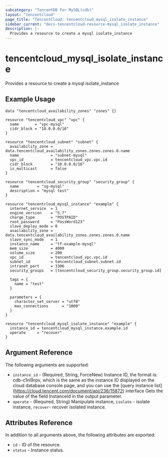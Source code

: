 ```yaml
---
subcategory: "TencentDB for MySQL(cdb)"
layout: "tencentcloud"
page_title: "TencentCloud: tencentcloud_mysql_isolate_instance"
sidebar_current: "docs-tencentcloud-resource-mysql_isolate_instance"
description: |-
  Provides a resource to create a mysql isolate_instance
---
```


# tencentcloud_mysql_isolate_instance

Provides a resource to create a mysql isolate_instance

## Example Usage

```hcl
data "tencentcloud_availability_zones" "zones" {}

resource "tencentcloud_vpc" "vpc" {
  name       = "vpc-mysql"
  cidr_block = "10.0.0.0/16"
}

resource "tencentcloud_subnet" "subnet" {
  availability_zone = data.tencentcloud_availability_zones.zones.zones.0.name
  name              = "subnet-mysql"
  vpc_id            = tencentcloud_vpc.vpc.id
  cidr_block        = "10.0.0.0/16"
  is_multicast      = false
}

resource "tencentcloud_security_group" "security_group" {
  name        = "sg-mysql"
  description = "mysql test"
}

resource "tencentcloud_mysql_instance" "example" {
  internet_service  = 1
  engine_version    = "5.7"
  charge_type       = "POSTPAID"
  root_password     = "PassWord123"
  slave_deploy_mode = 0
  availability_zone = data.tencentcloud_availability_zones.zones.zones.0.name
  slave_sync_mode   = 1
  instance_name     = "tf-example-mysql"
  mem_size          = 4000
  volume_size       = 200
  vpc_id            = tencentcloud_vpc.vpc.id
  subnet_id         = tencentcloud_subnet.subnet.id
  intranet_port     = 3306
  security_groups   = [tencentcloud_security_group.security_group.id]

  tags = {
    name = "test"
  }

  parameters = {
    character_set_server = "utf8"
    max_connections      = "1000"
  }
}

resource "tencentcloud_mysql_isolate_instance" "example" {
  instance_id = tencentcloud_mysql_instance.example.id
  operate     = "recover"
}
```

## Argument Reference

The following arguments are supported:

* `instance_id` - (Required, String, ForceNew) Instance ID, the format is: cdb-c1nl9rpv, which is the same as the instance ID displayed on the cloud database console page, and you can use the [query instance list] (https://cloud.tencent.com/document/api/236/15872) interface Gets the value of the field InstanceId in the output parameter.
* `operate` - (Required, String) Manipulate instance, `isolate` - isolate instance, `recover`- recover isolated instance.

## Attributes Reference

In addition to all arguments above, the following attributes are exported:

* `id` - ID of the resource.
* `status` - Instance status.


